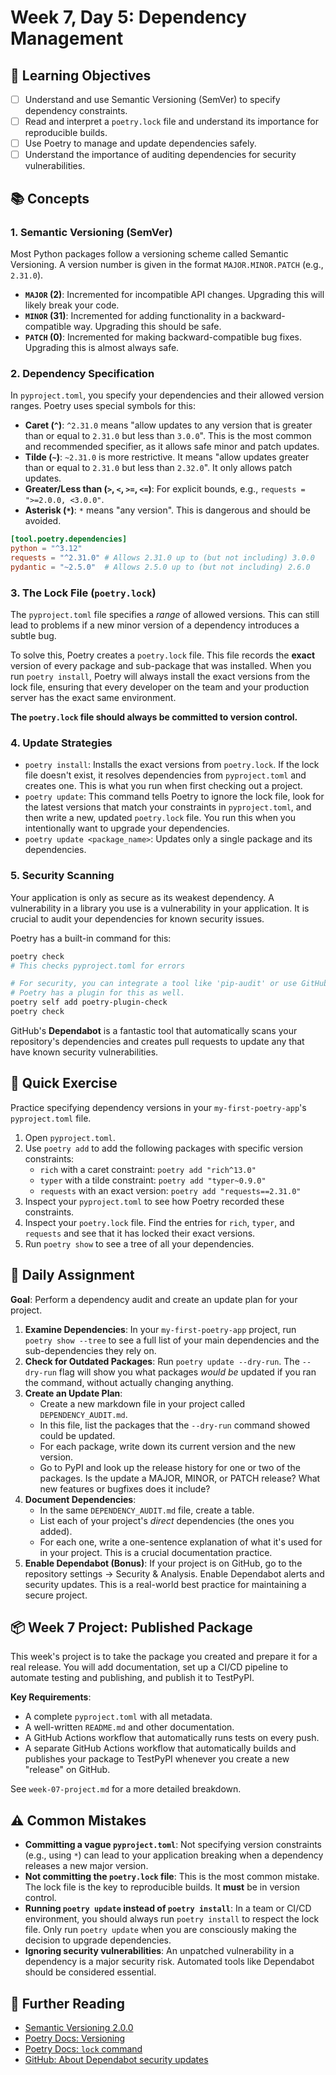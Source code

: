 # Week 7, Day 5: Dependency Management

## 🎯 Learning Objectives

- [ ] Understand and use Semantic Versioning (SemVer) to specify dependency constraints.
- [ ] Read and interpret a `poetry.lock` file and understand its importance for reproducible builds.
- [ ] Use Poetry to manage and update dependencies safely.
- [ ] Understand the importance of auditing dependencies for security vulnerabilities.

## 📚 Concepts

### 1. Semantic Versioning (SemVer)

Most Python packages follow a versioning scheme called Semantic Versioning. A version number is given in the format `MAJOR.MINOR.PATCH` (e.g., `2.31.0`).

- **`MAJOR` (2)**: Incremented for incompatible API changes. Upgrading this will likely break your code.
- **`MINOR` (31)**: Incremented for adding functionality in a backward-compatible way. Upgrading this should be safe.
- **`PATCH` (0)**: Incremented for making backward-compatible bug fixes. Upgrading this is almost always safe.

### 2. Dependency Specification

In `pyproject.toml`, you specify your dependencies and their allowed version ranges. Poetry uses special symbols for this:

- **Caret (`^`)**: `^2.31.0` means "allow updates to any version that is greater than or equal to `2.31.0` but less than `3.0.0`". This is the most common and recommended specifier, as it allows safe minor and patch updates.
- **Tilde (`~`)**: `~2.31.0` is more restrictive. It means "allow updates greater than or equal to `2.31.0` but less than `2.32.0`". It only allows patch updates.
- **Greater/Less than (`>`, `<`, `>=`, `<=`)**: For explicit bounds, e.g., `requests = ">=2.0.0, <3.0.0"`.
- **Asterisk (`*`)**: `*` means "any version". This is dangerous and should be avoided.

```toml
[tool.poetry.dependencies]
python = "^3.12"
requests = "^2.31.0" # Allows 2.31.0 up to (but not including) 3.0.0
pydantic = "~2.5.0"  # Allows 2.5.0 up to (but not including) 2.6.0
```

### 3. The Lock File (`poetry.lock`)

The `pyproject.toml` file specifies a _range_ of allowed versions. This can still lead to problems if a new minor version of a dependency introduces a subtle bug.

To solve this, Poetry creates a `poetry.lock` file. This file records the **exact** version of every package and sub-package that was installed. When you run `poetry install`, Poetry will always install the exact versions from the lock file, ensuring that every developer on the team and your production server has the exact same environment.

**The `poetry.lock` file should always be committed to version control.**

### 4. Update Strategies

- `poetry install`: Installs the exact versions from `poetry.lock`. If the lock file doesn't exist, it resolves dependencies from `pyproject.toml` and creates one. This is what you run when first checking out a project.
- `poetry update`: This command tells Poetry to ignore the lock file, look for the latest versions that match your constraints in `pyproject.toml`, and then write a new, updated `poetry.lock` file. You run this when you intentionally want to upgrade your dependencies.
- `poetry update <package_name>`: Updates only a single package and its dependencies.

### 5. Security Scanning

Your application is only as secure as its weakest dependency. A vulnerability in a library you use is a vulnerability in your application. It is crucial to audit your dependencies for known security issues.

Poetry has a built-in command for this:

```bash
poetry check
# This checks pyproject.toml for errors

# For security, you can integrate a tool like 'pip-audit' or use GitHub's Dependabot.
# Poetry has a plugin for this as well.
poetry self add poetry-plugin-check
poetry check
```

GitHub's **Dependabot** is a fantastic tool that automatically scans your repository's dependencies and creates pull requests to update any that have known security vulnerabilities.

## 🔹 Quick Exercise

Practice specifying dependency versions in your `my-first-poetry-app`'s `pyproject.toml` file.

1.  Open `pyproject.toml`.
2.  Use `poetry add` to add the following packages with specific version constraints:
    - `rich` with a caret constraint: `poetry add "rich^13.0"`
    - `typer` with a tilde constraint: `poetry add "typer~0.9.0"`
    - `requests` with an exact version: `poetry add "requests==2.31.0"`
3.  Inspect your `pyproject.toml` to see how Poetry recorded these constraints.
4.  Inspect your `poetry.lock` file. Find the entries for `rich`, `typer`, and `requests` and see that it has locked their exact versions.
5.  Run `poetry show` to see a tree of all your dependencies.

## 📝 Daily Assignment

**Goal**: Perform a dependency audit and create an update plan for your project.

1.  **Examine Dependencies**: In your `my-first-poetry-app` project, run `poetry show --tree` to see a full list of your main dependencies and the sub-dependencies they rely on.
2.  **Check for Outdated Packages**: Run `poetry update --dry-run`. The `--dry-run` flag will show you what packages _would be_ updated if you ran the command, without actually changing anything.
3.  **Create an Update Plan**:
    - Create a new markdown file in your project called `DEPENDENCY_AUDIT.md`.
    - In this file, list the packages that the `--dry-run` command showed could be updated.
    - For each package, write down its current version and the new version.
    - Go to PyPI and look up the release history for one or two of the packages. Is the update a MAJOR, MINOR, or PATCH release? What new features or bugfixes does it include?
4.  **Document Dependencies**:
    - In the same `DEPENDENCY_AUDIT.md` file, create a table.
    - List each of your project's _direct_ dependencies (the ones you added).
    - For each one, write a one-sentence explanation of what it's used for in your project. This is a crucial documentation practice.
5.  **Enable Dependabot (Bonus)**: If your project is on GitHub, go to the repository settings -> Security & Analysis. Enable Dependabot alerts and security updates. This is a real-world best practice for maintaining a secure project.

## 📦 Week 7 Project: Published Package

This week's project is to take the package you created and prepare it for a real release. You will add documentation, set up a CI/CD pipeline to automate testing and publishing, and publish it to TestPyPI.

**Key Requirements**:

- A complete `pyproject.toml` with all metadata.
- A well-written `README.md` and other documentation.
- A GitHub Actions workflow that automatically runs tests on every push.
- A separate GitHub Actions workflow that automatically builds and publishes your package to TestPyPI whenever you create a new "release" on GitHub.

See `week-07-project.md` for a more detailed breakdown.

## ⚠️ Common Mistakes

- **Committing a vague `pyproject.toml`**: Not specifying version constraints (e.g., using `*`) can lead to your application breaking when a dependency releases a new major version.
- **Not committing the `poetry.lock` file**: This is the most common mistake. The lock file is the key to reproducible builds. It **must** be in version control.
- **Running `poetry update` instead of `poetry install`**: In a team or CI/CD environment, you should always run `poetry install` to respect the lock file. Only run `poetry update` when you are consciously making the decision to upgrade dependencies.
- **Ignoring security vulnerabilities**: An unpatched vulnerability in a dependency is a major security risk. Automated tools like Dependabot should be considered essential.

## 📖 Further Reading

- [Semantic Versioning 2.0.0](https://semver.org/)
- [Poetry Docs: Versioning](https://python-poetry.org/docs/dependency-specification/)
- [Poetry Docs: `lock` command](https://python-poetry.org/docs/cli/#lock)
- [GitHub: About Dependabot security updates](https://docs.github.com/en/code-security/dependabot/dependabot-security-updates/about-dependabot-security-updates)
